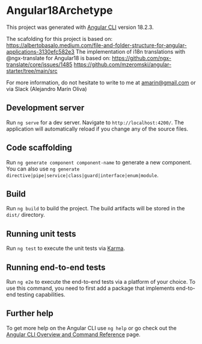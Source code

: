 # Angular18Archetype

This project was generated with [Angular CLI](https://github.com/angular/angular-cli) version 18.2.3.

The scafolding for this project is based on:
  https://albertobasalo.medium.com/file-and-folder-structure-for-angular-applications-3130efc582e3
The implementation of i18n translations with @ngx-translate for Angular18 is based on:
  https://github.com/ngx-translate/core/issues/1485
  https://github.com/mzeromski/angular-starter/tree/main/src

For more information, do not hesitate to write to me at amarin@gmail.com or via Slack (Alejandro Marín Oliva)

## Development server

Run `ng serve` for a dev server. Navigate to `http://localhost:4200/`. The application will automatically reload if you change any of the source files.

## Code scaffolding

Run `ng generate component component-name` to generate a new component. You can also use `ng generate directive|pipe|service|class|guard|interface|enum|module`.

## Build

Run `ng build` to build the project. The build artifacts will be stored in the `dist/` directory.

## Running unit tests

Run `ng test` to execute the unit tests via [Karma](https://karma-runner.github.io).

## Running end-to-end tests

Run `ng e2e` to execute the end-to-end tests via a platform of your choice. To use this command, you need to first add a package that implements end-to-end testing capabilities.

## Further help

To get more help on the Angular CLI use `ng help` or go check out the [Angular CLI Overview and Command Reference](https://angular.dev/tools/cli) page.
